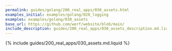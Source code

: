```yaml
---
permalink: guides/golang/200_real_apps/030_assets.html
examples_initial: examples/golang/020_logging
examples: examples/golang/030_assets
base_url: https://github.com/werf/website/blob/main/
include_description: guides/200_real_apps/030_assets_description.md.liquid
---
```


{% include guides/200_real_apps/030_assets.md.liquid %}
